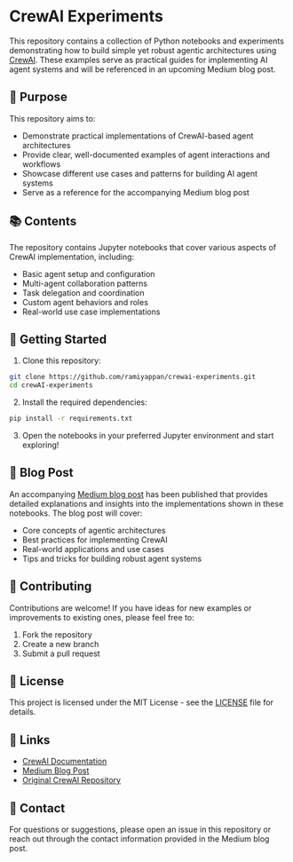 # CrewAI Experiments

This repository contains a collection of Python notebooks and experiments demonstrating how to build simple yet robust agentic architectures using [CrewAI](https://github.com/joaomdmoura/crewAI). These examples serve as practical guides for implementing AI agent systems and will be referenced in an upcoming Medium blog post.

## 🎯 Purpose

This repository aims to:
- Demonstrate practical implementations of CrewAI-based agent architectures
- Provide clear, well-documented examples of agent interactions and workflows
- Showcase different use cases and patterns for building AI agent systems
- Serve as a reference for the accompanying Medium blog post

## 📚 Contents

The repository contains Jupyter notebooks that cover various aspects of CrewAI implementation, including:
- Basic agent setup and configuration
- Multi-agent collaboration patterns
- Task delegation and coordination
- Custom agent behaviors and roles
- Real-world use case implementations

## 🚀 Getting Started

1. Clone this repository:
```bash
git clone https://github.com/ramiyappan/crewai-experiments.git
cd crewAI-experiments
```

2. Install the required dependencies:
```bash
pip install -r requirements.txt
```

3. Open the notebooks in your preferred Jupyter environment and start exploring!

## 📝 Blog Post

An accompanying [Medium blog post](https://medium.com/@ramiyappan98/creating-your-first-ai-agent-using-crewai-ce561678055f) has been published that provides detailed explanations and insights into the implementations shown in these notebooks. The blog post will cover:
- Core concepts of agentic architectures
- Best practices for implementing CrewAI
- Real-world applications and use cases
- Tips and tricks for building robust agent systems

## 🤝 Contributing

Contributions are welcome! If you have ideas for new examples or improvements to existing ones, please feel free to:
1. Fork the repository
2. Create a new branch
3. Submit a pull request

## 📄 License

This project is licensed under the MIT License - see the [LICENSE](LICENSE) file for details.

## 🔗 Links

- [CrewAI Documentation](https://docs.crewai.com/)
- [Medium Blog Post](https://medium.com/@ramiyappan98/creating-your-first-ai-agent-using-crewai-ce561678055f)
- [Original CrewAI Repository](https://github.com/joaomdmoura/crewAI)

## 📧 Contact

For questions or suggestions, please open an issue in this repository or reach out through the contact information provided in the Medium blog post.
